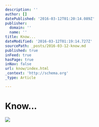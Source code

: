 ```yaml
---
description: ''
author: []
datePublished: '2016-03-12T01:20:14.089Z'
publisher:
  domain: ''
  name: ''
title: Know...
dateModified: '2016-03-12T01:19:14.727Z'
sourcePath: _posts/2016-03-12-know.md
published: true
inFeed: true
hasPage: true
inNav: false
url: know/index.html
_context: 'http://schema.org'
_type: Article

---
```

# Know...
![](https://the-grid-user-content.s3-us-west-2.amazonaws.com/01ca3183-2355-4c0b-9254-13865ac389b5.png)
